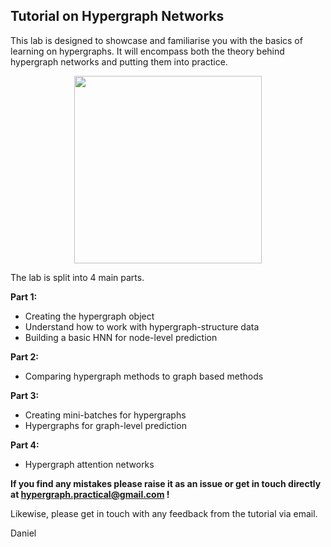 ## Tutorial on Hypergraph Networks 


This lab is designed to showcase and familiarise you with the basics of learning on hypergraphs. It will encompass both the theory behind hypergraph networks and putting them into practice.

<center>
<img src="https://drive.google.com/uc?export=view&id=14jKa3j3Q6dCz23akR4BuYeG68E2_TY7v"  width="300">
</center>


The lab is split into 4 main parts.

**Part 1:**

  * Creating the hypergraph object 
  * Understand how to work with hypergraph-structure data
  * Building a basic HNN for node-level prediction
    
**Part 2:**

* Comparing hypergraph methods to graph based methods

**Part 3:**

* Creating mini-batches for hypergraphs
* Hypergraphs for graph-level prediction

**Part 4:**

* Hypergraph attention networks

**If you find any mistakes please raise it as an issue or get in touch directly at hypergraph.practical@gmail.com !**

Likewise, please get in touch with any feedback from the tutorial via email.

Daniel
